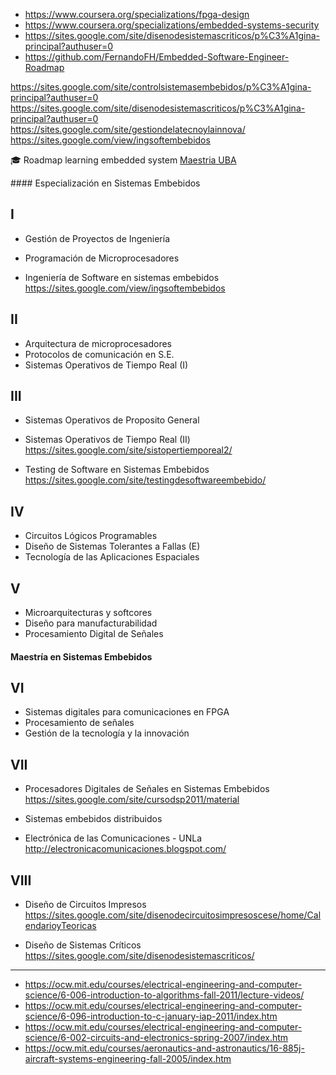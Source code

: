 
- https://www.coursera.org/specializations/fpga-design
- https://www.coursera.org/specializations/embedded-systems-security
- https://sites.google.com/site/disenodesistemascriticos/p%C3%A1gina-principal?authuser=0
- https://github.com/FernandoFH/Embedded-Software-Engineer-Roadmap

https://sites.google.com/site/controlsistemasembebidos/p%C3%A1gina-principal?authuser=0
https://sites.google.com/site/disenodesistemascriticos/p%C3%A1gina-principal?authuser=0
https://sites.google.com/site/gestiondelatecnoylainnova/
https://sites.google.com/view/ingsoftembebidos

🎓 Roadmap learning embedded system [Maestria UBA](http://laboratorios.fi.uba.ar/lse/maestria.html)

\#### Especialización en Sistemas Embebidos 

## I 
* Gestión de Proyectos de Ingeniería 
* Programación de Microprocesadores

* Ingeniería de Software en sistemas embebidos
https://sites.google.com/view/ingsoftembebidos

## II
* Arquitectura de microprocesadores
* Protocolos de comunicación en S.E.
* Sistemas Operativos de Tiempo Real (I)

## III
* Sistemas Operativos de Proposito General
* Sistemas Operativos de Tiempo Real (II)
https://sites.google.com/site/sistopertiemporeal2/

* Testing de Software en Sistemas Embebidos
https://sites.google.com/site/testingdesoftwareembebido/

## IV
* Circuitos Lógicos Programables
* Diseño de Sistemas Tolerantes a Fallas (E)
* Tecnología de las Aplicaciones Espaciales

## V
* Microarquitecturas y softcores
* Diseño para manufacturabilidad
* Procesamiento Digital de Señales 

#### Maestría en Sistemas Embebidos
## VI 
* Sistemas digitales para comunicaciones en FPGA
* Procesamiento de señales
* Gestión de la tecnología y la innovación

## VII
* Procesadores Digitales de Señales en Sistemas Embebidos 
https://sites.google.com/site/cursodsp2011/material

* Sistemas embebidos distribuidos

* Electrónica de las Comunicaciones - UNLa
http://electronicacomunicaciones.blogspot.com/

## VIII
* Diseño de Circuitos Impresos
https://sites.google.com/site/disenodecircuitosimpresoscese/home/CalendarioyTeoricas

* Diseño de Sistemas Críticos
https://sites.google.com/site/disenodesistemascriticos/

___________

- https://ocw.mit.edu/courses/electrical-engineering-and-computer-science/6-006-introduction-to-algorithms-fall-2011/lecture-videos/
- https://ocw.mit.edu/courses/electrical-engineering-and-computer-science/6-096-introduction-to-c-january-iap-2011/index.htm
- https://ocw.mit.edu/courses/electrical-engineering-and-computer-science/6-002-circuits-and-electronics-spring-2007/index.htm
- https://ocw.mit.edu/courses/aeronautics-and-astronautics/16-885j-aircraft-systems-engineering-fall-2005/index.htm
